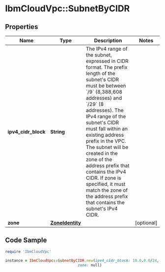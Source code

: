 # IbmCloudVpc::SubnetByCIDR

## Properties

Name | Type | Description | Notes
------------ | ------------- | ------------- | -------------
**ipv4_cidr_block** | **String** | The IPv4 range of the subnet, expressed in CIDR format. The prefix length of the subnet&#39;s CIDR must be between &#x60;/9&#x60; (8,388,608 addresses) and &#x60;/29&#x60; (8 addresses). The IPv4 range of the subnet&#39;s CIDR must fall within an existing address prefix in the VPC. The subnet will be created in the zone of the address prefix that contains the IPv4 CIDR. If zone is specified, it must match the zone of the address prefix that contains the subnet&#39;s IPv4 CIDR. | 
**zone** | [**ZoneIdentity**](ZoneIdentity.md) |  | [optional] 

## Code Sample

```ruby
require 'IbmCloudVpc'

instance = IbmCloudVpc::SubnetByCIDR.new(ipv4_cidr_block: 10.0.0.0/24,
                                 zone: null)
```


